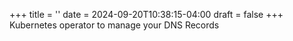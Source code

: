 +++
title = ''
date = 2024-09-20T10:38:15-04:00
draft = false
+++
Kubernetes operator to manage your DNS Records
